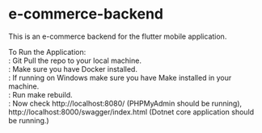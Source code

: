 # e-commerce-backend
This is an e-commerce backend for the flutter mobile application.


To Run the Application:<br />
: Git Pull the repo to your local machine.<br />
: Make sure you have Docker installed.<br />
: If running on Windows make sure you have Make installed in your machine.<br />
: Run make rebuild.<br />
: Now check http://localhost:8080/ (PHPMyAdmin should be running), http://localhost:8000/swagger/index.html (Dotnet core application should be running.)
